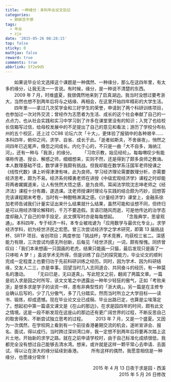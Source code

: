 ```yaml
---
title: 一种缘分：本科毕业论文后记
categories:
  - 碎碎念不停
tags:
  - 毕业
  - zju
date: '2015-05-26 08:28:15'
top: false
sticky: 0
mathjax: false
reward: true
comments: true
abbrlink: 5f2e9d5
---
```

　　如果说毕业论文选择这个课题是一种偶然、一种缘分，那么在这四年里，有太多的缘分，让我无法一一言说。有时候，缘分，是一种说不清楚的东西。
　　2009 年 7 月，时维盛夏，我很偶然地来到了启真湖边。我当时没想过要考浙大，当然也想不到两年后将与之结缘、再相会，在这里开始四年精彩的大学生活。
　　四年里——拿过几次奖学金和三好学生的荣誉，申请到了两个科研训练项目，也参加过一次对外交流；曾经作为志愿者为生活、成长的这个社会奉献了自己的一点点力，也从社会实践和实习中学习到了许多在课堂里没有的知识；入党了也给校长信箱写过信，给母校发展中的不足提出了自己的意见和看法；<!-- more -->游历了学校分布杭州的五个校区，还上过 CC98 论坛六次「十大」，更体验了报销中的各种艰辛……本科四年，俯仰之间，求学、自省、成长于此。「逝者如斯夫，不舍昼夜」，悄然之间四年已近尾声，倏忽之间成长。内化于心的，不只是一曲「大不自多，海纳江河」，还有一种与「我浙」的缘分。
　　「习坎示教，始见经纶」。每每喟叹少有能堪称传道、授业、解惑之师，细细想来，实则不然，还是得到了颇多良师之教诲。本人数理基础不佳，数学课于我颇有挑战。但我却能在数学系汪国军老师授课之《线性代数》课上听得津津有味，此为良师。学习经济理论需要数理分析，亦需要经济思考，颇为不易。经济系何樟勇老师在讲授《中级宏观经济学》课程之时却能将两者娓娓道来，让人有恍然大悟之感，是为良师。耳闻法学院沈志坤老师之《经济法》课程十分有趣，遂选课。沈老师授课时理论与实践的结合颇为巧妙，回想答完该课程期末考卷，当时有一种酣畅淋漓之感。《计量经济学》课堂上，金融系徐加老师告诫我们计量实证出来什么结果就什么结果，虽然可能和设想不同，但终归是可以用经济理论解释的，千万不要造假。言语已随风而逝，可是他传达的治学态度却融入了自己的举手投足，此文撰写时亦是每每想起。
　　「念哉典学，思睿观通」。本科四年，专于经济一科，本专业被戏谑为「应用数学与最优化专业」。求学经济学科，初为经世济民之宏愿。曾三次尝试经济学之学术研究，即第 13 届挑战杯、SRTP 项目、省创项目；两度参加「挑战杯」学术竞赛，均获校三省二。深感能力有限，三次尝试均感无所创新，后每见「经世济民」一词，颇有惭愧。同侪曾叹曰：「我们本来想画一只国画的老虎，结果只能画一只猫，最后发现只是画了一只哆啦 A 梦！」虽说学术无所得，但是训练了自己的探究能力，毕业论文的顺利完成一定程度上也要归功于先前科研训练之经历。同时，因为学术、因为科研结缘，交友人二三，亦是幸事。回望当时几人志同道合、共同奋斗的经历，有一种莫名的激动。
　　「无曰已是，无曰遂真」。写此短文之前，翻阅了两篇文章。一篇是初入求是园之时所写，该文文笔之中透露出一种年少轻狂的傲气，正如「考败来浙」是很多求是学子的谈资一样，患有非典型性的「浙大病」。另一篇是在主修专业确认后写的，少了几分傲气，多了几分踏实。然而当时所立之大学目标——读书、锻炼，却成遗憾。现在毕业论文业已成稿、毕业出路已定，也算是尘埃落定了。想起初中第一篇语文课文是《在山的那边》，在求是园四年的时间，颇有此文之情境。这是一段不断发现在这座山的那边还有更广阔世界的过程，不断反思自己的取舍得失、不断尝试独立思考的过程。
　　2013 年 7 月，又是一个盛夏。又因为一次偶然，在学校网上看到有一个前往香港暑期交流的机会，遂听宣讲会、报名、面试，得以成行。当时跨过深圳湾口岸，我一定想不到两年后将要再次踏上这片土地，开始新的求学之路。就在之前申请学校时，由于自己标准化成绩很低，我都完全没有想过自己能够去清水湾。想来，或许就是这样一颗平常心去申请、去面试，得以让在浙大的缘分延续到香港。
　　所有这样的偶然，我愿意相信是一种缘分，也愿缘分常伴！

<p align="right">
2015 年 4 月 13 日夜于求是园・西溪<br/>
2015 年 5 月 26 日修改
